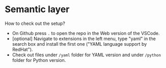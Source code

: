 # Semantic layer

How to check out the setup?

* On Github press `.` to open the repo in the Web version of the VSCode.
* [optional] Navigate to extensions in the left menu, type "yaml" in the search box and install the first one ("YAML language support by RedHat").
* Check out files under `/yaml` folder for YAML version and under `/python` folder for Python version.

